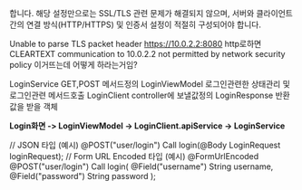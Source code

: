 

합니다. 해당 설정만으로는 SSL/TLS 관련 문제가 해결되지 않으며, 서버와 클라이언트 간의 연결 방식(HTTP/HTTPS) 및 인증서 설정이 적절히 구성되어야 합니다.

Unable to parse TLS packet header https://10.0.2.2:8080 http로하면 CLEARTEXT communication to 10.0.2.2 not permitted by network security policy 이거뜨는데 어떻게 하라는거임?

LoginService GET,POST 메서드정의
LoginViewModel 로그인관련한 상태관리 및 로그인관련 메서드호출
LoginClient controller에 보낼값정의 
LoginResponse 반환값을 받을 객체

**Login화면 -> LoginViewModel -> LoginClient.apiService -> LoginService**



// JSON 타입 (예시) @POST("user/login") Call<ResponseBody> login(@Body LoginRequest loginRequest); // Form URL Encoded 타입 (예시) @FormUrlEncoded @POST("user/login") Call<ResponseBody> login( @Field("username") String username, @Field("password") String password );
